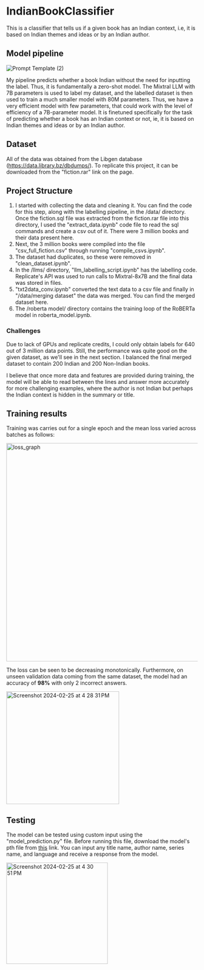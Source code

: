 # IndianBookClassifier
This is a classifier that tells us if a given book has an Indian context, i.e, it is based on Indian themes and ideas or by an Indian author.

## Model pipeline

![Prompt Template (2)](https://github.com/nikhilanand03/IndianBookClassifier/assets/75153414/dc0c994f-e395-4ad9-8826-1c981e12eb80)

My pipeline predicts whether a book Indian without the need for inputting the label. Thus, it is fundamentally a zero-shot model. The Mixtral LLM with 7B parameters is used to label my dataset, and the labelled dataset is then used to train a much smaller model with 80M parameters. Thus, we have a very efficient model with few parameters, that could work with the level of efficiency of a 7B-parameter model. It is finetuned specifically for the task of predicting whether a book has an Indian context or not, ie, it is based on Indian themes and ideas or by an Indian author.

## Dataset

All of the data was obtained from the Libgen database (https://data.library.bz/dbdumps/). To replicate this project, it can be downloaded from the "fiction.rar" link on the page.

## Project Structure

1. I started with collecting the data and cleaning it. You can find the code for this step, along with the labelling pipeline, in the /data/ directory. Once the fiction.sql file was extracted from the fiction.rar file into this directory, I used the "extract_data.ipynb" code file to read the sql commands and create a csv out of it. There were 3 million books and their data present here.
2. Next, the 3 million books were compiled into the file "csv_full_fiction.csv" through running "compile_csvs.ipynb".
3. The dataset had duplicates, so these were removed in "clean_dataset.ipynb".
4. In the /llms/ directory, "llm_labelling_script.ipynb" has the labelling code. Replicate's API was used to run calls to Mixtral-8x7B and the final data was stored in files.
5. "txt2data_conv.ipynb" converted the text data to a csv file and finally in "/data/merging dataset" the data was merged. You can find the merged dataset here.
6. The /roberta model/ directory contains the training loop of the RoBERTa model in roberta_model.ipynb.

### Challenges

Due to lack of GPUs and replicate credits, I could only obtain labels for 640 out of 3 million data points. Still, the performance was quite good on the given dataset, as we'll see in the next section. I balanced the final merged dataset to contain 200 Indian and 200 Non-Indian books.

I believe that once more data and features are provided during training, the model will be able to read between the lines and answer more accurately for more challenging examples, where the author is not Indian but perhaps the Indian context is hidden in the summary or title.

## Training results

Training was carries out for a single epoch and the mean loss varied across batches as follows:

<img width="575" alt="loss_graph" src="https://github.com/nikhilanand03/IndianBookClassifier/assets/75153414/c007040c-1a1c-46d8-857d-f0182bfe9f37">

The loss can be seen to be decreasing monotonically. Furthermore, on unseen validation data coming from the same dataset, the model had an accuracy of **98%** with only 2 incorrect answers.

<img width="297" alt="Screenshot 2024-02-25 at 4 28 31 PM" src="https://github.com/nikhilanand03/IndianBookClassifier/assets/75153414/6d69ee0f-9065-4e14-856b-7c5e6526a5df">

## Testing

The model can be tested using custom input using the "model_prediction.py" file. Before running this file, download the model's pth file from [this](https://drive.google.com/file/d/1a8Qp8WsIvKlptIrUlgmhFbjqfMcTpXap/view?usp=sharing) link. You can input any title name, author name, series name, and language and receive a response from the model.

<img width="267" alt="Screenshot 2024-02-25 at 4 30 51 PM" src="https://github.com/nikhilanand03/IndianBookClassifier/assets/75153414/c461015c-b278-4c3a-b103-97023a6994a6">


